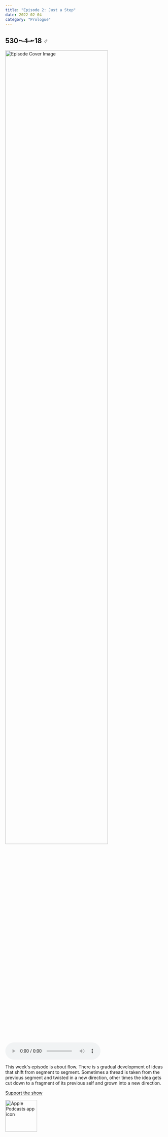 ```yaml
---
title: "Episode 2: Just a Step"
date: 2022-02-04
category: "Prologue"
---
```

## 530~ ̶1̶ ̶~18 ♂
<img src="https://artwork.captivate.fm/6b537f50-3c0b-4de2-8336-c870906e8191/60854458c4d1acdf4e1c2f79c4137142.jpg" alt="Episode Cover Image" width=80%/>
<audio controls>
  <source src="https://podcasts.captivate.fm/media/62b8ac64-15d5-44ba-954f-de06d517e508/10007592-episode-2-just-a-step.mp3" type="audio/mpeg">
  Your browser does not support the audio element.
</audio>

<p>This week&apos;s episode is about flow. There is s gradual development of ideas that shift from segment to segment. Sometimes a thread is taken from the previous segment and twisted in a new direction, other times the idea gets cut down to a fragment of its previous self and grown into a new direction. </p><a rel="payment" href="https://www.paypal.com/donate/?hosted_button_id=WX3GRUK5BHJLS">Support the show</a>

<a href="https://podcasts.apple.com/us/podcast/living-room-music/id1608791560?tscg=30200&itsct=podcast_box_appicon&ls=1&mttnsubad=1608791560" style="display: inline-block;"><img src="https://toolbox.marketingtools.apple.com/api/v2/badges/app-icon-podcasts/standard/en-us" alt="Apple Podcasts app icon" style="width: 100px; height: 100px; vertical-align: middle; object-fit: contain;" /></a>
    